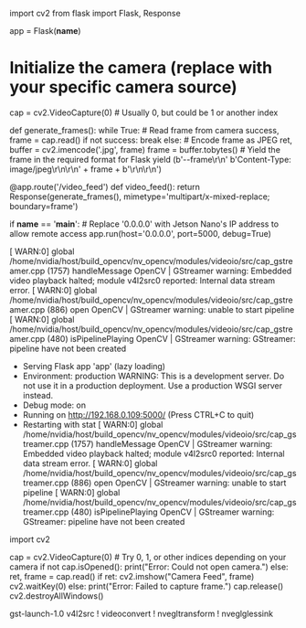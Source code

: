 
import cv2
from flask import Flask, Response

app = Flask(__name__)

# Initialize the camera (replace with your specific camera source)
cap = cv2.VideoCapture(0)  # Usually 0, but could be 1 or another index

def generate_frames():
    while True:
        # Read frame from camera
        success, frame = cap.read()
        if not success:
            break
        else:
            # Encode frame as JPEG
            ret, buffer = cv2.imencode('.jpg', frame)
            frame = buffer.tobytes()
            # Yield the frame in the required format for Flask
            yield (b'--frame\r\n'
                   b'Content-Type: image/jpeg\r\n\r\n' + frame + b'\r\n\r\n')

@app.route('/video_feed')
def video_feed():
    return Response(generate_frames(),
                    mimetype='multipart/x-mixed-replace; boundary=frame')

if __name__ == '__main__':
    # Replace '0.0.0.0' with Jetson Nano's IP address to allow remote access
    app.run(host='0.0.0.0', port=5000, debug=True)


[ WARN:0] global /home/nvidia/host/build_opencv/nv_opencv/modules/videoio/src/cap_gstreamer.cpp (1757) handleMessage OpenCV | GStreamer warning: Embedded video playback halted; module v4l2src0 reported: Internal data stream error.
[ WARN:0] global /home/nvidia/host/build_opencv/nv_opencv/modules/videoio/src/cap_gstreamer.cpp (886) open OpenCV | GStreamer warning: unable to start pipeline
[ WARN:0] global /home/nvidia/host/build_opencv/nv_opencv/modules/videoio/src/cap_gstreamer.cpp (480) isPipelinePlaying OpenCV | GStreamer warning: GStreamer: pipeline have not been created
 * Serving Flask app 'app' (lazy loading)
 * Environment: production
   WARNING: This is a development server. Do not use it in a production deployment.
   Use a production WSGI server instead.
 * Debug mode: on
 * Running on http://192.168.0.109:5000/ (Press CTRL+C to quit)
 * Restarting with stat
[ WARN:0] global /home/nvidia/host/build_opencv/nv_opencv/modules/videoio/src/cap_gstreamer.cpp (1757) handleMessage OpenCV | GStreamer warning: Embedded video playback halted; module v4l2src0 reported: Internal data stream error.
[ WARN:0] global /home/nvidia/host/build_opencv/nv_opencv/modules/videoio/src/cap_gstreamer.cpp (886) open OpenCV | GStreamer warning: unable to start pipeline
[ WARN:0] global /home/nvidia/host/build_opencv/nv_opencv/modules/videoio/src/cap_gstreamer.cpp (480) isPipelinePlaying OpenCV | GStreamer warning: GStreamer: pipeline have not been created


import cv2

cap = cv2.VideoCapture(0)  # Try 0, 1, or other indices depending on your camera
if not cap.isOpened():
    print("Error: Could not open camera.")
else:
    ret, frame = cap.read()
    if ret:
        cv2.imshow("Camera Feed", frame)
        cv2.waitKey(0)
    else:
        print("Error: Failed to capture frame.")
    cap.release()
    cv2.destroyAllWindows()

gst-launch-1.0 v4l2src ! videoconvert ! nvegltransform ! nveglglessink
